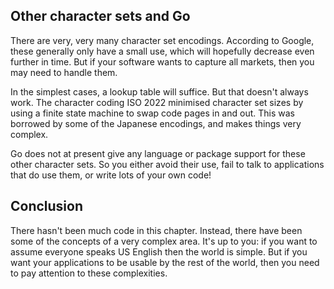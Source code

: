 ## Other character sets and Go

 There are very, very many character set encodings. According to Google, these generally only have a small use, which will hopefully decrease even further in time. But if your software wants to capture all markets, then you may need to handle them.

In the simplest cases, a lookup table will suffice. But that doesn't always work. The character coding ISO 2022 minimised character set sizes by using a finite state machine to swap code pages in and out. This was borrowed by some of the Japanese encodings, and makes things very complex.

Go does not at present give any language or package support for these other character sets. So you either avoid their use, fail to talk to applications that do use them, or write lots of your own code!

## Conclusion

There hasn't been much code in this chapter. Instead, there have been some of the concepts of a very complex area. It's up to you: if you want to assume everyone speaks US English then the world is simple. But if you want your applications to be usable by the rest of the world, then you need to pay attention to these complexities.


